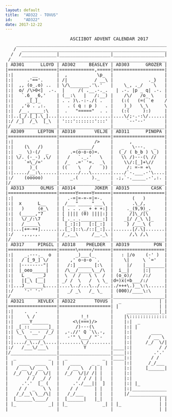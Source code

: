 ```yaml
---
layout: default
title:  "AD322 - TOVUS"
id:     "AD322"
date: 2017-12-22
---
```

<pre>
                        ASCIIBOT ADVENT CALENDAR 2017                           
    ________________________________________________________________________    
   /  ____________________________________________________________________  \   
  /  /_____________|___________________|___________________|______________\  \  
 /____________________________________________________________________________\ 
| AD301      LLOYD | AD302     BEASLEY | AD303      GROZER | AD304        IDEN |
|==================|=============,=====|===================|===================|
|:|       __       |  ,           \p_  |                   |    .      ,     |:|
|:|     .'=='.     | /|          / __\ |             ._}   |  `.|   ,  |.'   |:|
|:|  ,, (o_.o) ..  | \/\_______.'\.'   |    \_, ._/    \   | `._)  __) (_,'  |:|
|:|  o/ /\></\ \o  |  \ / |_|  \.'     |    (0)=(0)-._ |   |    `={..}='     |:|
|:|  (\/ [_:] \/)  |   `o.___o.J       |    / ,,     :\/   |     /\__/\      |:|
|:|   `  [_:]  '   |    U U  U U       |   /v----v____:)   |    d (__) b     |:|
|:|......)||(......|....U.U..U.U.......|.../`-._/o\__.-\...|....../..\.......|:|
|:/     /_][_\     |    7\7\ 7\7\      |   \_/  \_/ \\_/   |    _/   /_      \:|
|/_________________|___________________|___________________|__________________\|
| AD305      ISUAN | AD306    VIGILOID | AD307     BIROVAX | AD308       GREEM |
|==================|===================|===================|=======|=|=========|
|:|      _         |         ,         |      ,            |     .-'-'-.     |:|
|:|   ___|_____    |  .-.  [>0<]  .-.  |     /( .__.-._.   | .-. |p _ q| .-. |:|
|:|   `.6_ _6,'    | (__:\   |   /:__) |    /\/   /o_ \    |//"\\'-._.-'//"\\|:|
|:|     _[_]_      | . . )\.-:-./( .   |   (:(   (=( `e    /"\  \\/[_]\//  /"\:|
|:|   ,'o . ,:.    |   . ( q : p )   . |    )_)   \_\      \ /   `'[_]`'   \ /:|
|:|  /__._____:\   |  .   "====="  . . |   (:(     ):)     |    .=='='==.    |:|
|:|..[_/.[_].\_]...|...................|....\/;-.-:\/......|.../_,__,__,:\...|:|
|:/ /_]  /_\  [_\  | ':::':::::::':::' |     `--'--'       |   (((((')))))   \:|
|/_________________|___________________|___________________|__________________\|
| AD309     LEPTON | AD310       VELJE | AD311      PINOPA | AD312     STEINER |
|==================|===================|===================|====(((===)))======|
|:|                |             />    |      ,            |     /     \     |:|
|:|    (\   /)     |       _____/      |   _   \---.   _   |     \.===./     |:|
|:|  _  \)-(/  _   |    .=(o-o-o)=.    |  (_/ ( b_b ) \_)  |    // v v \\    |:|
|:| \/. (-_-) ,\/  |   /   `._.'   \   |   \\ /)---(\ //   |   .\\  -  //.   |:|
|:|    `=\_/='     |  /_  .=' '=.  _\  |    \\/:[_]+\//    |  (  `"==="'  )  |:|
|:|      )_(       | ((    \   /    )) |     /: =-= +\     |   `c       d'   |:|
|:|...../__:\......|......./...\.......|..../`-.___.-'\....|.................|:|
|:/    (ooooo)     |    _.(     )._    | .;,`-._____.-',:. |    ':::::::'    \:|
|/_________________|___________________|___________________|__________________\|
| AD313      OLMUS | AD314       JOKER | AD315        CASK | AD316     XANTHUS |
|==================|======Y=====Y======|===================|===================|
|:|                |   .-=|=-=-=|=-.   |       (   )       |                 |:|
|:|  x      L__    |  /___"_____"___\  |       .\_/,       |      ,          |:|
|:|   )     (e_\   | [ . . . _ + + +:] |     ._(9,9)_.     |     (c\_____    |:|
|:|  (_____,"7     | [ |||| (0) ||||:] |      /]\_/[\      |    /|\ ` \o/`._ |:|
|:|   \/_/:\7      | [_._._.________:] |    _[/ /_\ \]_    |   ( |_.-._.-.__\|:|
|:|   /_____\      |  [_:]:]   [:[_:]  |     } /___\ {     |    \|________/  |:|
|:|...[+=-=+]......|..[_:]::\./::[_:]..|.......[/.\].......|.,.,..,'____|,...|:|
|:/   .,.,.,.      | /_,__\     /__._\ |      /,\ /,\      |. -:::,.,.,.;:;:-\:|
|/_________________|___________________|___________________|__________________\|
| AD317     PIRGIL | AD318    PHELDER  | AD319         PON | AD320       COTES |
|==================|======\=====/======|===================|===================|
|:|    _.---._  o  |      _)___(_      |   : |/o    (-' )  |         [:+|    |:|
|:|   / [_9_] \/   |    ,' o-o-o `.    |    \|     \ `='   |..:..:.: [+:|    |:|
|:|  |--------"|   |   /:] _____ [:\   |     |/    |_______|___\/   |__/     |:|
|:|  |_oeo_____|   |  /\__/_____\__/\  |  i__|     |:|     |    \/  |:| _===_|:|
|:|   L _   __J    |  \  / /   \ \  /  | (o_o)/    /:/     |     |/ |:|c(e.e)|:|
|:|   |[_\ [__|    | _/ /  \   /  \ \_ |d=)x(=b___/:/      |     |__|:|'-):(-c:|
|:|...J_______L....|....\../...\../....|./+++\.)__\:\......|..... )__\:\ /x\ |:|
|:/    '-' '-'     |   _/ _\   /_ \_   | (000)/____\:\     |     /____\:(/ \)\:|
|/_________________|___________________|___________________|__________________\|
| AD321     XEVLEX | AD322       TOVUS |  _              | | |              _  |
|==================|===================| |               | | |               | |
|:|    .   .       |                   |     ____________|_|_|____________     |
|:|     \ /        |        !_!        |    |\:::::::::::::::::::::::::::/|    |
|:|   ___Y______   |     <\(===)/>     |    |:|  _                   _  | |    |
|:| _[_::_______]_ |      /)---(\      |    |:| |                     | | |    |
|:| \_\  -__-  /_/ |  ,-.//' Q `\\.-,  |    |:|       ____   ______     | |    |
|:|    \______/    |   -'" \___/ "`-   |    |:|      / __ \ |  ____]    | |    |
|:|..../_\../_\....|........\_/........|    |:|     /_/  \/||_|         | |    |
|:/   /___\/___\   |         Y         |____|:|          / /| |___      | |____|
|/_________________|___________________|____|:|        .'.' |____ \     | |____|
|  _            _  |  _             _  |____|:|       / /    _   \ \    | |____|
| |  ____  ____  | | |  ____    _ _  | |    |:|      /_/___ \ \__/\|    | |    |
|   / __ \/ __ \   |   / __ \  / | |   |    |:|     [______| \____/     | |    |
|  /_/  \/_/  \/|  |  /_/  \/|/ /| |   |    |:|                         | |    |
|       / /  _/ /  |       / / / | |   |    |:|                         | |    |
|     .'.'  [_ (   |     .'./___||  ]  |    |:| |_                   _| | |    |
|    / /  _   \ \  |    / /      | |   |    |:|_________________________| |    |
|   /_/__\ \__/\|  |   /_/___    | |   |    |/___________________________\|    |
|  [______\____/   |  [______|   |_|   |                 | | |                 |
| |_            _| | |_             _| | |_              | | |              _| |
|__________________|___________________|_________________|_|_|_________________|
</pre>